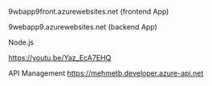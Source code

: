 9wbapp9front.azurewebsites.net (frontend App)

9webapp9.azurewebsites.net (backend App)

Node.js

https://youtu.be/Yaz_EcA7EHQ

API Management https://mehmetb.developer.azure-api.net
